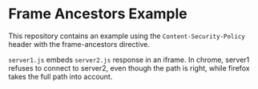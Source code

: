 # Frame Ancestors Example

This repository contains an example using the `Content-Security-Policy` header
with the frame-ancestors directive.

`server1.js` embeds `server2.js` response in an iframe.
In chrome, server1 refuses to connect to server2, even though the path is right,
while firefox takes the full path into account.
